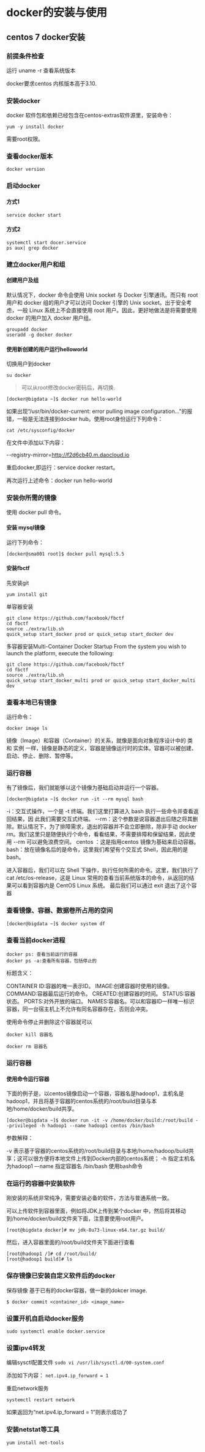 # docker的安装与使用

## centos 7 docker安装

### 前提条件检查

运行 uname -r 查看系统版本

docker要求centos 内核版本高于3.10.

### 安装docker

docker 软件包和依赖已经包含在centos-extras软件源里，安装命令：
```
yum -y install docker
```
需要root权限。

### 查看docker版本

```
docker version
```

### 启动docker

#### 方式1 

```
service docker start
```

#### 方式2 

```
systemctl start docer.service
ps aux| grep docker
```

### 建立docker用户和组

#### 创建用户及组

默认情况下，docker 命令会使用 Unix socket 与 Docker 引擎通讯。而只有 root 用户和 docker 组的用户才可以访问 Docker 引擎的 Unix socket。出于安全考虑，一般 Linux 系统上不会直接使用 root 用户。因此，更好地做法是将需要使用 docker 的用户加入 docker 用户组。

```
groupadd docker
useradd -g docker docker

```

#### 使用新创建的用户运行helloworld

切换用户到docker
```
su docker
```
> 可以从root修改docker密码后，再切换.

```
[docker@bigdata ~]$ docker run hello-world
```

如果出现“/usr/bin/docker-current: error pulling image configuration..."的报错，一般是无法连接到docker hub。使用root身份运行下列命令：

```
cat /etc/sysconfig/docker
```
在文件中添加以下内容：

--registry-mirror=http://f2d6cb40.m.daocloud.io

重启docker,即运行：service docker restart。

再次运行上述命令：docker run hello-world

### 安装你所需的镜像

使用 docker pull 命令。

#### 安装 mysql镜像

运行下列命令：
```
[docker@sma001 root]$ docker pull mysql:5.5
```
#### 安装fbctf

先安装git
```
yum install git

```
单容器安装

```
git clone https://github.com/facebook/fbctf
cd fbctf
source ./extra/lib.sh
quick_setup start_docker prod or quick_setup start_docker dev
```

多容器安装Multi-Container Docker Startup
From the system you wish to launch the platform, execute the following:
```
git clone https://github.com/facebook/fbctf
cd fbctf
source ./extra/lib.sh
quick_setup start_docker_multi prod or quick_setup start_docker_multi dev
```
### 查看本地已有镜像

运行命令：
```
docker image ls
```

镜像（Image）和容器（Container）的关系，就像是面向对象程序设计中的 类 和 实例 一样，镜像是静态的定义，容器是镜像运行时的实体。容器可以被创建、启动、停止、删除、暂停等。

### 运行容器

有了镜像后，我们就能够以这个镜像为基础启动并运行一个容器。

```
[docker@bigdata ~]$ docker run -it --rm mysql bash
```

-i：交互式操作，一个是 
-t 终端。我们这里打算进入 bash 执行一些命令并查看返回结果，因 此我们需要交互式终端。
--rm：这个参数是说容器退出后随之将其删除。默认情况下，为了排障需求，退出的容器并不会立即删除，除非手动 docker rm。我们这里只是随便执行个命令，看看结果，不需要排障和保留结果，因此使用 --rm 可以避免浪费空间。
centos ：这是指用centos  镜像为基础来启动容器。
bash：放在镜像名后的是命令，这里我们希望有个交互式 Shell，因此用的是 bash。

进入容器后，我们可以在 Shell 下操作，执行任何所需的命令。这里，我们执行了 cat /etc/os-release，这是 Linux 常用的查看当前系统版本的命令，从返回的结果可以看到容器内是 CentOS Linux 系统。
最后我们可以通过 exit 退出了这个容器

### 查看镜像、容器、数据卷所占用的空间

```
[docker@bigdata ~]$ docker system df
```

### 查看当前docker进程

```
docker ps: 查看当前运行的容器
docker ps -a:查看所有容器，包括停止的
```

标题含义：

CONTAINER ID:容器的唯一表示ID。
IMAGE:创建容器时使用的镜像。
COMMAND:容器最后运行的命令。
CREATED:创建容器的时间。
STATUS:容器状态。
PORTS:对外开放的端口。
NAMES:容器名。可以和容器ID一样唯一标识容器，同一台宿主机上不允许有同名容器存在，否则会冲突。

使用命令停止并删除这个容器就可以

```
docker kill 容器名

docker rm 容器名
```

### 运行容器

#### 使用命令运行容器

下面的例子是，以centos镜像启动一个容器，容器名是hadoop1，主机名是hadoop1，并且将基于容器的centos系统的/root/build目录与本地/home/docker/build共享。

```
[docker@bigdata ~]$ docker run -it -v /home/docker/build:/root/build --privileged -h hadoop1 --name hadoop1 centos /bin/bash
```
参数解释：

-v 表示基于容器的centos系统的/root/build目录与本地/home/hadoop/build共享；这可以很方便将本地文件上传到Docker内部的centos系统；
-h 指定主机名为hadoop1
–-name  指定容器名
/bin/bash  使用bash命令

### 在运行的容器中安装软件

刚安装的系统非常纯净，需要安装必备的软件，方法与普通系统一致。

可以上传软件到容器里面，例如将JDK上传到某个docker 中，然后将其移动到/home/docker/build文件夹下面，注意要使用root用户。

```
[root@bigdata docker]# mv jdk-8u73-linux-x64.tar.gz build/
```
然后，进入容器里面的/root/build文件夹下面进行查看
```
[root@hadoop1 /]# cd /root/build/
[root@hadoop1 build]# ls
```

### 保存镜像已安装自定义软件后的docker

保存镜像
基于已有的docker容器，做一新的dokcer image.
```
$ docker commit <container_id> <image_name>
```


### 设置开机自启动docker服务

```sudo systemctl enable docker.service```

### 设置ipv4转发

编辑sysctl配置文件
```sudo vi /usr/lib/sysctl.d/00-system.conf```


添加如下内容：
```net.ipv4.ip_forward = 1```

重启network服务

```systemctl restart network```


如果返回为“net.ipv4.ip_forward = 1”则表示成功了

### 安装netstat等工具

```yum install net-tools```
